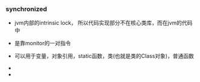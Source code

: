 ### synchronized
- jvm内部的intrinsic lock， 所以代码实现部分不在核心类库，而在jvm的代码中
- 是靠monitor的一对指令





- 可以用于变量，对象引用，static函数，类(也就是类的Class对象)，普通函数
- 
- 



